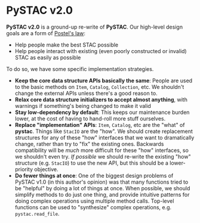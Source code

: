 # PySTAC v2.0

**PySTAC v2.0** is a ground-up re-write of **PySTAC**.
Our high-level design goals are a form of [Postel's law](https://en.wikipedia.org/wiki/Robustness_principle):

- Help people make the best STAC possible
- Help people interact with existing (even poorly constructed or invalid) STAC as easily as possible

To do so, we have some specific implementation strategies.

- **Keep the core data structure APIs basically the same**: People are used to the basic methods on `Item`, `Catalog`, `Collection`, etc.
  We shouldn't change the external APIs unless there's a good reason to.
- **Relax core data structure initializers to accept almost anything**, with warnings if something's being changed to make it valid
- **Stay low-dependency by default**: This keeps our maintenance burden lower, at the cost of having to hand-roll more stuff ourselves.
- **Replace "implementation" APIs**: `Item`, `Catalog`, etc are the "what" of **pystac**.
  Things like `StacIO` are the "how".
  We should create replacement structures for any of these "how" interfaces that we want to dramatically change, rather than try to "fix" the existing ones.
  Backwards compatibility will be _much_ more difficult for these "how" interfaces, so we shouldn't even try.
  _If possible_ we should re-write the existing "how" structure (e.g. `StacIO`) to use the new API, but this should be a lower-priority objective.
- **Do fewer things at once**: One of the biggest design problems of PySTAC v1.0 (in this author's opinion) was that many functions tried to be "helpful" by doing a lot of things at once.
  When possible, we should simplify methods to do just one thing, and provide intuitive patterns for doing complex operations using multiple method calls.
  Top-level functions can be used to "synthesize" complex operations, e.g. `pystac.read_file`.
